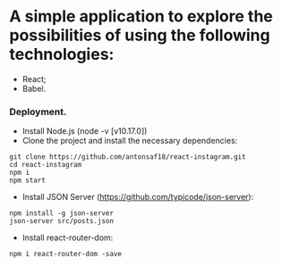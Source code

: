 # A simple application to explore the possibilities of using the following technologies:
-  React;
-  Babel.

### Deployment.
- Install Node.js (node -v  [v10.17.0])
- Clone the project and install the necessary dependencies:
```
git clone https://github.com/antonsaf18/react-instagram.git
cd react-instagram
npm i
npm start
```
- Install JSON Server (https://github.com/typicode/json-server):
```
npm install -g json-server
json-server src/posts.json
```
- Install react-router-dom:
```
npm i react-router-dom -save
```
